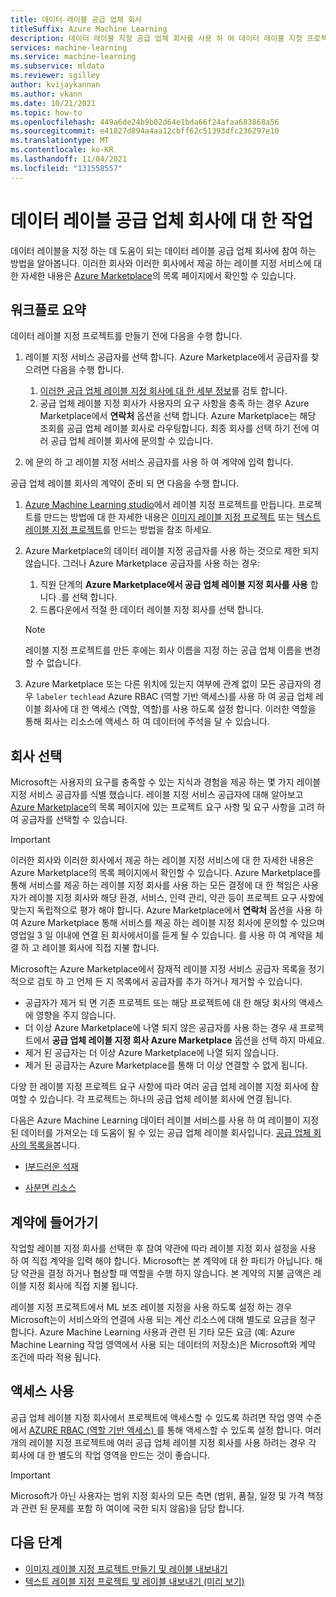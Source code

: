 ```yaml
---
title: 데이터 레이블 공급 업체 회사
titleSuffix: Azure Machine Learning
description: 데이터 레이블 지정 공급 업체 회사를 사용 하 여 데이터 레이블 지정 프로젝트의 데이터에 레이블을 지정할 수 있습니다.
services: machine-learning
ms.service: machine-learning
ms.subservice: mldata
ms.reviewer: sgilley
author: kvijaykannan
ms.author: vkann
ms.date: 10/21/2021
ms.topic: how-to
ms.openlocfilehash: 449a6de24b9b02d64e1bda66f24afaa683868a56
ms.sourcegitcommit: e41827d894a4aa12cbff62c51393dfc236297e10
ms.translationtype: MT
ms.contentlocale: ko-KR
ms.lasthandoff: 11/04/2021
ms.locfileid: "131558557"
---
```

# <a name="work-with-a-data-labeling-vendor-company"></a>데이터 레이블 공급 업체 회사에 대 한 작업

데이터 레이블을 지정 하는 데 도움이 되는 데이터 레이블 공급 업체 회사에 참여 하는 방법을 알아봅니다. 이러한 회사와 이러한 회사에서 제공 하는 레이블 지정 서비스에 대 한 자세한 내용은 [Azure Marketplace](https://azuremarketplace.microsoft.com/marketplace/consulting-services?page=1&search=AzureMLVend)의 목록 페이지에서 확인할 수 있습니다.


## <a name="workflow-summary"></a>워크플로 요약

데이터 레이블 지정 프로젝트를 만들기 전에 다음을 수행 합니다.

1. 레이블 지정 서비스 공급자를 선택 합니다.  Azure Marketplace에서 공급자를 찾으려면 다음을 수행 합니다.
    1. [이러한 공급 업체 레이블 지정 회사에 대 한 세부 정보](https://azuremarketplace.microsoft.com/marketplace/consulting-services?page=1&search=AzureMLVend)를 검토 합니다.
    1. 공급 업체 레이블 지정 회사가 사용자의 요구 사항을 충족 하는 경우 Azure Marketplace에서 **연락처** 옵션을 선택 합니다. Azure Marketplace는 해당 조회를 공급 업체 레이블 회사로 라우팅합니다. 최종 회사를 선택 하기 전에 여러 공급 업체 레이블 회사에 문의할 수 있습니다.

1. 에 문의 하 고 레이블 지정 서비스 공급자를 사용 하 여 계약에 입력 합니다.

공급 업체 레이블 회사의 계약이 준비 되 면 다음을 수행 합니다.

1. [Azure Machine Learning studio](https://ml.azure.com)에서 레이블 지정 프로젝트를 만듭니다. 프로젝트를 만드는 방법에 대 한 자세한 내용은 [이미지 레이블 지정 프로젝트](how-to-create-image-labeling-projects.md) 또는 [텍스트 레이블 지정 프로젝트](how-to-create-text-labeling-projects.md)를 만드는 방법을 참조 하세요.
1. Azure Marketplace의 데이터 레이블 지정 공급자를 사용 하는 것으로 제한 되지 않습니다.  그러나 Azure Marketplace 공급자를 사용 하는 경우:
    1. 직원 단계의 **Azure Marketplace에서 공급 업체 레이블 지정 회사를 사용** 합니다 .를 선택 합니다.
    1. 드롭다운에서 적절 한 데이터 레이블 지정 회사를 선택 합니다.

    > [!NOTE]
    > 레이블 지정 프로젝트를 만든 후에는 회사 이름을 지정 하는 공급 업체 이름을 변경할 수 없습니다.

1. Azure Marketplace 또는 다른 위치에 있는지 여부에 관계 없이 모든 공급자의 경우 `labeler` `techlead` Azure RBAC (역할 기반 액세스)를 사용 하 여 공급 업체 레이블 회사에 대 한 액세스 (역할, 역할)를 사용 하도록 설정 합니다. 이러한 역할을 통해 회사는 리소스에 액세스 하 여 데이터에 주석을 달 수 있습니다.

## <a name="select-a-company"></a><a name="review"></a> 회사 선택

Microsoft는 사용자의 요구를 충족할 수 있는 지식과 경험을 제공 하는 몇 가지 레이블 지정 서비스 공급자를 식별 했습니다. 레이블 지정 서비스 공급자에 대해 알아보고 [Azure Marketplace](https://azuremarketplace.microsoft.com/marketplace/consulting-services?page=1&search=AzureMLVend)의 목록 페이지에 있는 프로젝트 요구 사항 및 요구 사항을 고려 하 여 공급자를 선택할 수 있습니다.

> [!IMPORTANT]
> 이러한 회사와 이러한 회사에서 제공 하는 레이블 지정 서비스에 대 한 자세한 내용은 Azure Marketplace의 목록 페이지에서 확인할 수 있습니다. Azure Marketplace를 통해 서비스를 제공 하는 레이블 지정 회사를 사용 하는 모든 결정에 대 한 책임은 사용자가 레이블 지정 회사와 해당 환경, 서비스, 인력 관리, 약관 등이 프로젝트 요구 사항에 맞는지 독립적으로 평가 해야 합니다. Azure Marketplace에서 **연락처** 옵션을 사용 하 여 Azure Marketplace 통해 서비스를 제공 하는 레이블 지정 회사에 문의할 수 있으며 영업일 3 일 이내에 연결 된 회사에서이를 듣게 될 수 있습니다. 를 사용 하 여 계약을 체결 하 고 레이블 회사에 직접 지불 합니다.

Microsoft는 Azure Marketplace에서 잠재적 레이블 지정 서비스 공급자 목록을 정기적으로 검토 하 고 언제 든 지 목록에서 공급자를 추가 하거나 제거할 수 있습니다.  

* 공급자가 제거 되 면 기존 프로젝트 또는 해당 프로젝트에 대 한 해당 회사의 액세스에 영향을 주지 않습니다.
* 더 이상 Azure Marketplace에 나열 되지 않은 공급자를 사용 하는 경우 새 프로젝트에서 **공급 업체 레이블 지정 회사 Azure Marketplace** 옵션을 선택 하지 마세요.
* 제거 된 공급자는 더 이상 Azure Marketplace에 나열 되지 않습니다.
* 제거 된 공급자는 Azure Marketplace를 통해 더 이상 연결할 수 없게 됩니다.

다양 한 레이블 지정 프로젝트 요구 사항에 따라 여러 공급 업체 레이블 지정 회사에 참여할 수 있습니다. 각 프로젝트는 하나의 공급 업체 레이블 회사에 연결 됩니다.

다음은 Azure Machine Learning 데이터 레이블 서비스를 사용 하 여 레이블이 지정 된 데이터를 가져오는 데 도움이 될 수 있는 공급 업체 레이블 회사입니다. [공급 업체 회사의 목록을](https://azuremarketplace.microsoft.com/marketplace/consulting-services?page=1&search=AzureMLVend)봅니다.

* [I부드러운 석재](https://azuremarketplace.microsoft.com/marketplace/consulting-services/isoftstoneinc1614950352893.20210527) 

* [사분면 리소스](https://azuremarketplace.microsoft.com/marketplace/consulting-services/quadrantresourcellc1587325810226.quadrant_resource_data_labeling)

## <a name="enter-into-a-contract"></a>계약에 들어가기 

작업할 레이블 지정 회사를 선택한 후 참여 약관에 따라 레이블 지정 회사 설정을 사용 하 여 직접 계약을 입력 해야 합니다. Microsoft는 본 계약에 대 한 파티가 아닙니다. 해당 약관을 결정 하거나 협상할 때 역할을 수행 하지 않습니다. 본 계약의 지불 금액은 레이블 지정 회사에 직접 지불 됩니다.

레이블 지정 프로젝트에서 ML 보조 레이블 지정을 사용 하도록 설정 하는 경우 Microsoft는이 서비스와의 연결에 사용 되는 계산 리소스에 대해 별도로 요금을 청구 합니다. Azure Machine Learning 사용과 관련 된 기타 모든 요금 (예: Azure Machine Learning 작업 영역에서 사용 되는 데이터의 저장소)은 Microsoft와 계약 조건에 따라 적용 됩니다.

## <a name="enable-access"></a>액세스 사용

공급 업체 레이블 지정 회사에서 프로젝트에 액세스할 수 있도록 하려면 작업 영역 수준에서 [AZURE RBAC (역할 기반 액세스) ](how-to-assign-roles.md#manage-workspace-access) 를 통해 액세스할 수 있도록 설정 합니다.  여러 개의 레이블 지정 프로젝트에 여러 공급 업체 레이블 지정 회사를 사용 하려는 경우 각 회사에 대 한 별도의 작업 영역을 만드는 것이 좋습니다.

> [!IMPORTANT]
> Microsoft가 아닌 사용자는 범위 지정 회사의 모든 측면 (범위, 품질, 일정 및 가격 책정과 관련 된 문제를 포함 하 여이에 국한 되지 않음)을 담당 합니다.

## <a name="next-steps"></a>다음 단계

* [이미지 레이블 지정 프로젝트 만들기 및 레이블 내보내기](how-to-create-image-labeling-projects.md)
* [텍스트 레이블 지정 프로젝트 및 레이블 내보내기 (미리 보기)](how-to-create-text-labeling-projects.md)